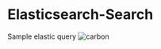 # Elasticsearch-Search

Sample elastic query
![carbon](https://github.com/cozyloon/Elasticsearch-Search/assets/38062287/b89cf245-46c9-4e01-8442-2865d97a3df8)

